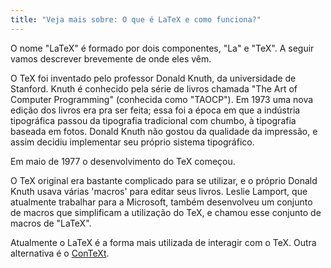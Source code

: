 ```yaml
---
title: "Veja mais sobre: O que é LaTeX e como funciona?"
---
```


O nome "LaTeX" é formado por dois componentes, "La" e "TeX".  A seguir vamos
descrever brevemente de onde eles vêm.

O TeX foi inventado pelo professor Donald Knuth, da universidade de Stanford.
Knuth é conhecido pela série de livros chamada "The Art of Computer Programming"
(conhecida como "TAOCP").  Em 1973 uma nova edição dos livros era pra ser feita;
essa foi a época em que a indústria tipográfica passou da tipografia
tradicional com chumbo, à tipografia baseada em fotos.  Donald Knuth não gostou
da qualidade da impressão, e assim decidiu implementar seu próprio sistema
tipográfico.

Em maio de 1977 o desenvolvimento do TeX começou.

O TeX original era bastante complicado para se utilizar, e o próprio Donald
Knuth usava várias 'macros' para editar seus livros.  Leslie Lamport, que
atualmente trabalhar para a Microsoft, também desenvolveu um conjunto de macros
que simplificam a utilização do TeX, e chamou esse conjunto de macros de
"LaTeX".

Atualmente o LaTeX é a forma mais utilizada de interagir com o TeX.  Outra
alternativa é o [ConTeXt](https://www.contextgarden.net/).
